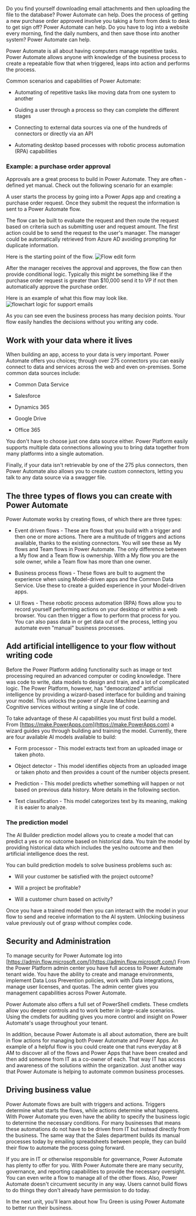 Do you find yourself downloading email attachments and then uploading the file to the database? Power Automate can help. Does the process of getting a new purchase order approved involve you taking a form from desk to desk to get sign off? Power Automate can help. Do you have to log into a website every morning, find the daily numbers, and then save those into another system? Power Automate can help.

Power Automate is all about having computers manage repetitive tasks. Power Automate allows anyone with knowledge of the business process to create a repeatable flow that when triggered, leaps into action and performs the process. 

Common scenarios and capabilities of Power Automate:

- Automating of repetitive tasks like moving data from one system to another

- Guiding a user through a process so they can complete the different stages

- Connecting to external data sources via one of the hundreds of connectors or directly via an API

- Automating desktop based processes with robotic process automation (RPA) capabilities

### Example: a purchase order approval

Approvals are a great process to build in Power Automate. They are often - defined yet manual. Check out the following scenario for an example:

A user starts the process by going into a Power Apps app and creating a purchase order request. Once they submit the request the information is sent to a Power Automate flow.

The flow can be built to evaluate the request and then route the request based on criteria such as submitting user and request amount. The first action could be to send the request to the user's manager. The manager could be automatically retrieved from Azure AD avoiding prompting for duplicate information.

Here is the starting point of the flow.
    ![Flow edit form](../media/starting-point.png)

After the manager receives the approval and approves, the flow can then provide conditional logic. Typically this might be something like if the purchase order request is greater than $10,000 send it to VP if not then automatically approve the purchase order.

Here is an example of what this flow may look like.
    ![flowchart logic for support emails](../media/flow-example.png)

As you can see even the business process has many decision points. Your flow easily handles the decisions without you writing any code.

## Work with your data where it lives

When building an app, access to your data is very important. Power Automate offers you choices; through over 275 connectors you can easily connect to data and services across the web and even on-premises. Some common data sources include:

- Common Data Service

- Salesforce

- Dynamics 365

- Google Drive

- Office 365

You don't have to choose just one data source either. Power Platform easily supports multiple data connections allowing you to bring data together from many platforms into a single automation. 

Finally, if your data isn't retrievable by one of the 275 plus connectors, then Power Automate also allows you to create custom connectors, letting you talk to any data source via a swagger file.  

## The three types of flows you can create with Power Automate

Power Automate works by creating flows, of which there are three types:

- Event driven flows - These are flows that you build with a trigger and then one or more actions. There are  a multitude of triggers and actions available, thanks to the existing connectors. You will see these as My flows and Team flows in Power Automate. The only difference between a My flow and a Team flow is ownership. With a My flow you are the sole owner, while a Team flow has more than one owner. 

- Business process flows - These flows are built to augment the experience when using Model-driven apps and the Common Data Service. Use these to create a guided experience in your Model-driven apps. 

- UI flows - These robotic process automation (RPA) flows allow you to record yourself performing actions on your desktop or within a web browser. You can then trigger a flow to perform that process for you. You can also pass data in or get data out of the process, letting you automate even "manual" business processes.

## Add artificial intelligence to your flow without writing code

Before the Power Platform adding functionality such as image or text processing required an advanced computer  or coding knowledge. There was code to write, data models to design and train, and a lot of complicated logic. The Power Platform, however, has "democratized" artificial intelligence by providing a wizard-based interface for building and training your model. This unlocks the power of Azure Machine Learning and Cognitive services without writing a single line of code.

To take advantage of these AI capabilities you must first build a model. From [https://make.PowerApps.com](https://make.PowerApps.com) a wizard guides you through building and training the model. Currently, there are four available AI models available to build:

- Form processor -  This model extracts text from an uploaded image or taken photo. 

- Object detector -  This model identifies objects from an uploaded image or taken photo and then provides a count of the number objects present. 

- Prediction - This model predicts whether something will happen or not based on previous data history. More details in the following section.

- Text classification - This model categorizes text by its meaning, making it is easier to analyze. 

### The prediction model

The AI Builder prediction model allows you to create a model that can predict a yes or no outcome based on historical data. You train the model by providing historical data which includes the yes/no outcome and then artificial intelligence does the rest. 

You can build prediction models to solve business problems such as:

- Will your customer be satisfied with the project outcome?

- Will a project be profitable?

- Will a customer churn based on activity?

Once you have a trained model then you can interact with the model in your flow to send and receive information to the AI system. Unlocking business value previously out of grasp without complex code.

## Security and Administration

To manage security for Power Automate log into [https://admin.flow.microsoft.com/](https://admin.flow.microsoft.com/) From the Power Platform admin center you have full access to Power Automate tenant wide. You have the ability to create and manage environments, implement Data Loss Prevention policies, work with Data integrations, manage user licenses, and quotas. The admin center gives you management capabilities across Power Automate.

Power Automate also offers a full set of PowerShell cmdlets. These cmdlets allow you deeper controls and to work better in large-scale scenarios. Using the cmdlets for auditing gives you more control and insight on Power Automate's usage throughout your tenant.

In addition, because Power Automate is all about automation, there are built in flow actions for managing both Power Automate and Power Apps. An example of a helpful flow is you could create one that runs everyday at 8 AM to discover all of the flows and Power Apps that have been created and then add someone from IT as a co-owner of each. That way IT has access and awareness of the solutions within the organization. Just another way that Power Automate is helping to automate common business processes. 

## Driving business value

Power Automate flows are built with triggers and actions.  Triggers determine what starts the flows, while actions determine what happens. With Power Automate you even have the ability to specify the business logic to determine the necessary conditions.  For many businesses that means these automations do not have to be driven from IT but instead directly from the business. The same way that the Sales department builds its manual processes today by emailing spreadsheets between people, they can build their flow to automate the process going forward.

If you are in IT or otherwise responsible for governance, Power Automate has plenty to offer for you. With Power Automate there are many security, governance, and reporting capabilities to provide the necessary oversight. You can even write a flow to manage all of the other flows. Also, Power Automate doesn't circumvent security in any way. Users cannot build flows to do things they don't already have permission to do today. 

In the next unit, you'll learn about how Tru Green is using Power Automate to better run their business. 
